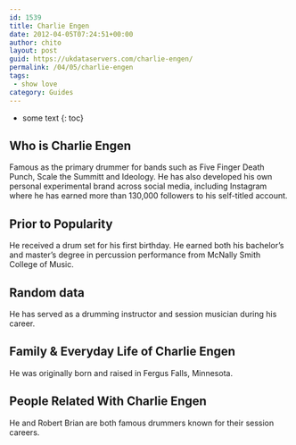 ```yaml
---
id: 1539
title: Charlie Engen
date: 2012-04-05T07:24:51+00:00
author: chito
layout: post
guid: https://ukdataservers.com/charlie-engen/
permalink: /04/05/charlie-engen
tags:
 - show love
category: Guides
---
```


* some text
{: toc}


## Who is  Charlie Engen
                  
                  
                  
Famous as the primary drummer for bands such as Five Finger Death Punch, Scale the Summitt and Ideology. He has also developed his own personal experimental brand across social media, including Instagram where he has earned more than 130,000 followers to his self-titled account.
                  
                
                
                
## Prior to Popularity 
                  
                  
                  
He received a drum set for his first birthday. He earned both his bachelor&#8217;s and master&#8217;s degree in percussion performance from McNally Smith College of Music. 
                  
                
                
                
## Random data 
                  
                  
                  
He has served as a drumming instructor and session musician during his career. 
                  
                
                
                
## Family & Everyday Life of Charlie Engen
                  
                  
                  
He was originally born and raised in Fergus Falls, Minnesota. 
                  
                
                
                
## People Related With  Charlie Engen
                  
                  
                  
He and Robert Brian are both famous drummers known for their session careers.
                  
                
              
            
          
          
          
    
    
  
